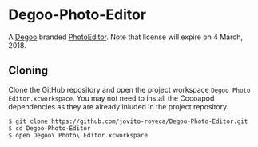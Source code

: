 # Degoo-Photo-Editor

A [Degoo](https://degoo.com) branded [PhotoEditor](https://www.photoeditorsdk.com). Note that license will expire on 4 March, 2018.

## Cloning

Clone the GitHub repository and open the project workspace `Degoo Photo Editor.xcworkspace`. You may not need to install the Cocoapod dependencies as they are already inluded in the project repository.

```
$ git clone https://github.com/jovito-royeca/Degoo-Photo-Editor.git
$ cd Degoo-Photo-Editor
$ open Degoo\ Photo\ Editor.xcworkspace
```
